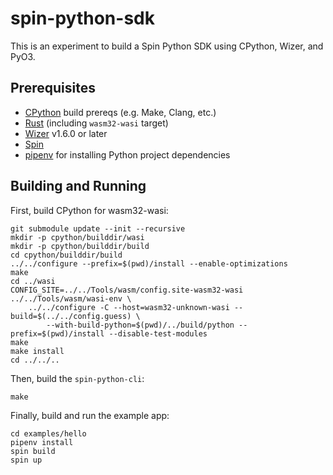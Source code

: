 # spin-python-sdk

This is an experiment to build a Spin Python SDK using CPython, Wizer, and PyO3.

## Prerequisites

- [CPython](https://github.com/python/cpython) build prereqs (e.g. Make, Clang, etc.)
- [Rust](https://rustup.rs/) (including `wasm32-wasi` target)
- [Wizer](https://github.com/bytecodealliance/wizer) v1.6.0 or later
- [Spin](https://github.com/fermyon/spin)
- [pipenv](https://pypi.org/project/pipenv/) for installing Python project dependencies

## Building and Running

First, build CPython for wasm32-wasi:

```
git submodule update --init --recursive
mkdir -p cpython/builddir/wasi
mkdir -p cpython/builddir/build
cd cpython/builddir/build
../../configure --prefix=$(pwd)/install --enable-optimizations
make
cd ../wasi
CONFIG_SITE=../../Tools/wasm/config.site-wasm32-wasi ../../Tools/wasm/wasi-env \
    ../../configure -C --host=wasm32-unknown-wasi --build=$(../../config.guess) \
        --with-build-python=$(pwd)/../build/python --prefix=$(pwd)/install --disable-test-modules
make
make install
cd ../../..
```

Then, build the `spin-python-cli`:

```
make
```

Finally, build and run the example app:

```
cd examples/hello
pipenv install
spin build
spin up
```
